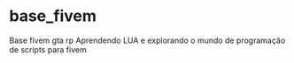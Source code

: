 # base_fivem
Base fivem gta rp
Aprendendo LUA e explorando o mundo de programação de scripts para fivem
